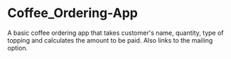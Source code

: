 # Coffee_Ordering-App
A basic coffee ordering app that takes customer's name, quantity, type of topping and calculates the amount to be paid. Also links to the mailing option.
